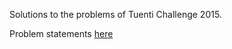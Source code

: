 Solutions to the problems of Tuenti Challenge 2015.

Problem statements [here](https://contest.tuenti.net/Challenges)
